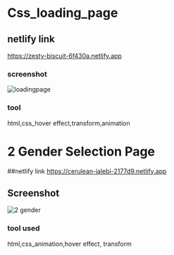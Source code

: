 # Css_loading_page
## netlify link 
https://zesty-biscuit-6f430a.netlify.app
### screenshot
![loadingpage](https://user-images.githubusercontent.com/99964863/216089629-37c1beb3-a866-410d-ba8d-68b617a44771.png)
### tool
html,css_hover effect,transform,animation




# 2 Gender Selection Page
##netlify link 
https://cerulean-jalebi-2177d9.netlify.app
## Screenshot
![2 gender](https://user-images.githubusercontent.com/99964863/216307538-751f34cb-454c-4a84-9a56-044a8212dd54.png)
### tool used
html,css_animation,hover effect, transform

